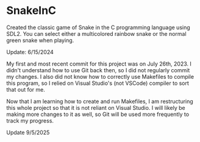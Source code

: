 # SnakeInC

Created the classic game of Snake in the C programming language using SDL2. You can select either a multicolored rainbow snake or the normal green snake when playing.

Update: 6/15/2024

My first and most recent commit for this project was on July 26th, 2023. I didn't understand how to use Git back then, so I did not regularly commit my changes.
I also did not know how to correctly use Makefiles to compile this program, so I relied on Visual Studio's (not VSCode) compiler to sort that out for me.

Now that I am learning how to create and run Makefiles, I am restructuring this whole project so that it is not reliant on Visual Studio.
I will likely be making more changes to it as well, so Git will be used more frequently to track my progress.

Update 9/5/2025
